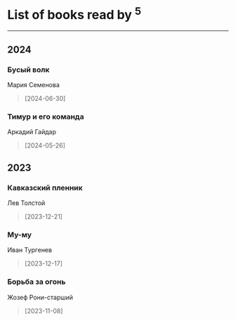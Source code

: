 # List of books read by [](https://plus.google.com/u/0/115095777313809768381/)<sup>5</sup>
---

## 2024

### Бусый волк
Мария Семенова
> [2024-06-30] 


### Тимур и его команда
Аркадий Гайдар
> [2024-05-26] 



## 2023

### Кавказский пленник
Лев Толстой
> [2023-12-21] 


### Му-му
Иван Тургенев
> [2023-12-17] 


### Борьба за огонь
Жозеф Рони-старший
> [2023-11-08] 



